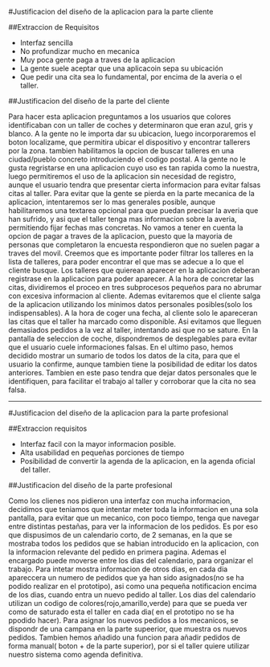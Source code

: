 
#Justificacion del diseño de la aplicacion para la parte cliente

##Extraccion de Requisitos

 - Interfaz sencilla
 - No profundizar mucho en mecanica
 - Muy poca gente paga a traves de la aplicacion
 - La gente suele aceptar que una aplicacoin sepa su ubicación 
 - Que pedir una cita sea lo fundamental, por encima de la averia o el taller.


##Justificacion del diseño de la parte del cliente

Para hacer esta aplicacion preguntamos a los usuarios que colores identificaban con un taller de coches y determinaron que eran azul, gris y blanco. 
A la gente no le importa dar su ubicacion, luego incorporaremos el boton localizame, que permitira ubicar el dispositivo y encontrar tallerers por la zona. tambien habilitamos la opcion de buscar talleres en una ciudad/pueblo concreto introduciendo el codigo postal.
A la gente no le gusta regristarse en una aplicacion cuyo uso es tan rapida como la nuestra, luego permitiremos el uso de la aplicacion sin necesidad de registro, aunque el usuario tendra que presentar cierta informacion para evitar falsas citas al taller.
Para evitar que la gente se pierda en la parte mecanica de la aplicacion, intentaremos ser lo mas generales posible, aunque habilitaremos una textarea opcional para que puedan precisar la averia que han sufrido, y asi que el taller tenga mas informacion sobre la averia, permitiendo fijar fechas mas concretas.
No vamos a tener en cuenta la opcion de pagar a traves de la aplicacion, puesto que la mayoria de personas que completaron la encuesta respondieron que no suelen pagar a traves del movil.
Creemos que es importante poder filtrar los talleres en la lista de talleres, para poder encontrar el que mas se adecue a lo que el cliente busque.
Los talleres que quierean aparecer en la aplicacion deberan registrase en la aplicacion para poder aparecer.
A la hora de concretar las citas, dividiremos el proceo en tres subprocesos pequeños para no abrumar con excesiva informacion al cliente. Ademas evitaremos que el cliente salga de la aplicacion utilizando los minimos datos personales posibles(solo los indispensables).
A la hora de coger una fecha, al cliente solo le apareceran las citas que el taller ha marcado como disponible. Asi evitamos que lleguen demasiados pedidos a la vez al taller, intentando asi que no se sature.
En la pantalla de seleccion de coche, dispondremos de desplegables para evitar que el usuario cuele informaciones falsas.
En el ultimo paso, hemos decidido mostrar un sumario de todos los datos de la cita, para que el usuario la confirme, aunque tambien tiene la posibilidad de editar los datos anteriores. Tambien en este paso tendra que dejar datos personales que le identifiquen, para facilitar el trabajo al taller y corroborar que la cita no sea falsa.

***
#Justificacion del diseño de la aplicacion para la parte profesional

##Extraccion requisitos 

 - Interfaz facil con la mayor informacion posible.
 - Alta usabilidad en pequeñas porciones de tiempo
 - Posibilidad de convertir la agenda de la aplicacion, en la agenda oficial del taller.


##Justificacion del diseño de la parte profesional

Como los clienes nos pidieron una interfaz con mucha informacion, decidimos que teniamos que intentar meter toda la informacion en una sola pantalla, para evitar que un mecanico, con poco tiempo, tenga que navegar entre distintas pestañas, para ver la informacion de los pedidos.
Es por eso que dispusimos de un calendario corto, de 2 semanas, en la que se mostraba todos los pedidos que se habian introducido en la aplicacion, con la informacion relevante del pedido en primera pagina. Ademas el encargado puede moverse entre los dias del calendario, para organizar el trabajo. 
Para intetar mostra informacion de otros dias, en cada dia apareccera un numero de pedidos que ya han sido asignados(no se ha podido realizar en el prototipo), asi como una pequeña notificacion encima de los dias, cuando entra un nuevo pedido al taller.
Los dias del calendario utilizan un codigo de colores(rojo,amarillo,verde) para que se pueda ver como de saturado esta el taller en cada dia( en el prototipo no se ha ppodido hacer).
Para asignar los nuevos pedidos a los mecanicos, se dispondr de una campana en la parte supeerior, que muestra os nuevos pedidos.
Tambien hemos añadido una funcion para añadir pedidos de forma manual( boton + de la parte superior), por si el taller quiere utilizar nuestro sistema como agenda definitiva.

